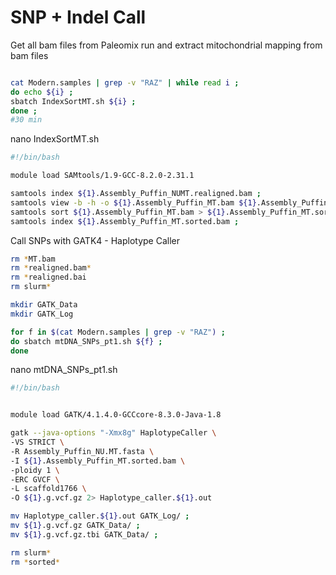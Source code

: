 # SNP + Indel Call


Get all bam files from Paleomix run and extract mitochondrial mapping from bam files

```bash

cat Modern.samples | grep -v "RAZ" | while read i ;
do echo ${i} ;
sbatch IndexSortMT.sh ${i} ;
done ;
#30 min

```

nano IndexSortMT.sh

```bash
#!/bin/bash

module load SAMtools/1.9-GCC-8.2.0-2.31.1

samtools index ${1}.Assembly_Puffin_NUMT.realigned.bam ;
samtools view -b -h -o ${1}.Assembly_Puffin_MT.bam ${1}.Assembly_Puffin_NUMT.realigned.bam scaffold1766 ;
samtools sort ${1}.Assembly_Puffin_MT.bam > ${1}.Assembly_Puffin_MT.sorted.bam ;
samtools index ${1}.Assembly_Puffin_MT.sorted.bam ;
```

Call SNPs with GATK4 - Haplotype Caller

```bash
rm *MT.bam
rm *realigned.bam*
rm *realigned.bai
rm slurm*

mkdir GATK_Data
mkdir GATK_Log

for f in $(cat Modern.samples | grep -v "RAZ") ; 
do sbatch mtDNA_SNPs_pt1.sh ${f} ; 
done

```

nano mtDNA_SNPs_pt1.sh

```bash
#!/bin/bash


module load GATK/4.1.4.0-GCCcore-8.3.0-Java-1.8

gatk --java-options "-Xmx8g" HaplotypeCaller \
-VS STRICT \
-R Assembly_Puffin_NU.MT.fasta \
-I ${1}.Assembly_Puffin_MT.sorted.bam \
-ploidy 1 \
-ERC GVCF \
-L scaffold1766 \
-O ${1}.g.vcf.gz 2> Haplotype_caller.${1}.out

mv Haplotype_caller.${1}.out GATK_Log/ ;
mv ${1}.g.vcf.gz GATK_Data/ ;
mv ${1}.g.vcf.gz.tbi GATK_Data/ ;

```

```bash
rm slurm*
rm *sorted*
```